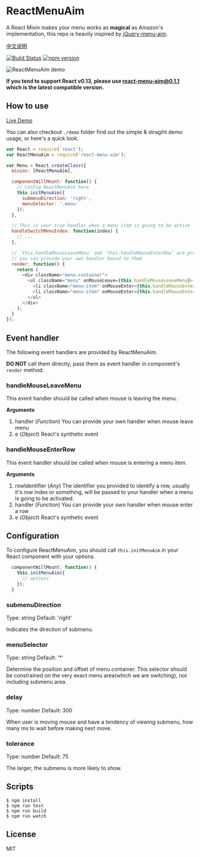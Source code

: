 ReactMenuAim
==============================================

A React Mixin makes your menu works as **magical** as Amazon's implementation, this repo is heavily inspired by [jQuery-menu-aim](https://github.com/kamens/jQuery-menu-aim/).

[中文说明](http://undefinedblog.com/react-menu-aim/)

[![Build Status](https://travis-ci.org/jasonslyvia/react-menu-aim.svg)](https://travis-ci.org/jasonslyvia/react-menu-aim)
[![npm version](https://badge.fury.io/js/react-menu-aim.svg)](http://badge.fury.io/js/react-menu-aim)

![ReactMenuAim demo](https://cloud.githubusercontent.com/assets/1336484/8591773/198d1d4a-265d-11e5-94b1-97071a591ab1.gif)

**If you tend to support React v0.13, please use react-menu-aim@0.1.1 which is the latest compatible version.**

## How to use

[Live Demo](http://jasonslyvia.github.io/react-menu-aim/demo/index.html)

You can also checkout `./demo` folder find out the simple & stragiht demo usage, or here's a quick look.

```javascript
var React = require('react');
var ReactMenuAim = require('react-menu-aim');

var Menu = React.createClass({
  mixins: [ReactMenuAim],

  componentWillMount: function() {
    // Config ReactMenuAim here
    this.initMenuAim({
      submenuDirection: 'right',
      menuSelector: '.menu'
    });
  },

  // This is your true handler when a menu item is going to be active
  handleSwitchMenuIndex: function(index) {
    // ...
  },

  // `this.handleMouseLeaveMenu` and `this.handleMouseEnterRow` are provided by ReactMenuAim,
  // you can provide your own handler bound to them
  render: function() {
    return (
      <div className="menu-container">
        <ul className="menu" onMouseLeave={this.handleMouseLeaveMenu}>
          <li className="menu-item" onMouseEnter={this.handleMouseEnterRow.bind(this, 0, this.handleSwitchMenuIndex)}>Menu Item 1</li>
          <li className="menu-item" onMouseEnter={this.handleMouseEnterRow.bind(this, 1, this.handleSwitchMenuIndex)}>Menu Item 2</li>
        </ul>
      </div>
    );
  }
});
```

## Event handler

The following event handlers are provided by ReactMenuAim.

**DO NOT** call them directly, pass them as event handler in component's `render` method.

### handleMouseLeaveMenu

This event handler should be called when mouse is leaving the menu.

**Arguments**

 1. handler (*Function*) You can provide your own handler when mouse leave menu
 2. e       (*Object*)   React's synthetic event


### handleMouseEnterRow

This event handler should be called when mouse is entering a menu item.

**Arguments**

 1. rowIdentifier (*Any*)   The identifier you provided to identify a row, usually it's row index or something, will be passed to your handler when a menu is going to be activated.
 2. handler (*Function*)    You can provide your own handler when mouse enter a row
 3. e       (*Object*)      React's synthetic event

## Configuration

To configure ReactMenuAim, you should call `this.initMenuAim` in your React component with your options.

```javascript
  componentWillMount: function() {
    this.initMenuAim({
      // options
    });
  }
```

### submenuDirection

Type: string  Default: 'right'

Indicates the direction of submenu.

### menuSelector

Type: string  Default: '*'

Determine the position and offset of menu container. This selector should be constrained on the very exact menu area(which we are switching), not including submenu area.

### delay

Type: number  Default: 300

When user is moving mouse and have a tendency of viewing submenu, how many ms to wait before making next move.

### tolerance

Type: number  Default: 75

The larger, the submenu is more likely to show.


## Scripts

```
$ npm install
$ npm run test
$ npm run build
$ npm run watch
```

## License

MIT


